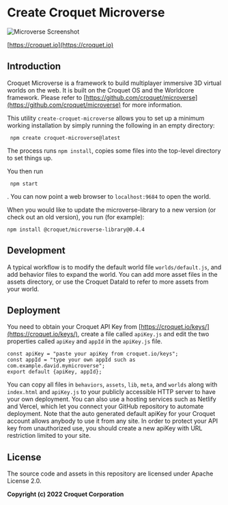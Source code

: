 # Create Croquet Microverse

![Microverse Screenshot](https://croquet.io/images/microversess.png)

[https://croquet.io](https://croquet.io)

## Introduction

Croquet Microverse is a framework to build multiplayer immersive 3D virtual worlds on the web. It is built on the Croquet OS and the Worldcore framework. Please refer to [https://github.com/croquet/microverse](https://github.com/croquet/microverse) for more information.

This utility `create-croquet-microverse` allows you to set up a minimum working installation by simply running the following in an empty directory:

     npm create croquet-microverse@latest

The process runs `npm install`, copies some files into the top-level directory to set things up.

You then run

     npm start

. You can now point a web browser to `localhost:9684` to open the world.

When you would like to update the microverse-library to a new version (or check out an old version), you run (for example):

    npm install @croquet/microverse-library@0.4.4

## Development

A typical workflow is to modify the default world file `worlds/default.js`, and add behavior files to expand the world. You can add more asset files in the assets directory, or use the Croquet DataId to refer to more assets from your world.

## Deployment

You need to obtain your Croquet API Key from [https://croquet.io/keys/](https://croquet.io/keys/), create a file called `apiKey.js` and edit the two properties called `apiKey` and `appId` in the `apiKey.js` file.

```
const apiKey = "paste your apiKey from croquet.io/keys";
const appId = "type your own appId such as com.example.david.mymicroverse";
export default {apiKey, appId};
```

You can copy all files in `behaviors`, `assets`, `lib`, `meta`, and `worlds` along with `index.html` and `apiKey.js` to your publicly accessible HTTP server to have your own deployment. You can also use a hosting services such as Netlify and Vercel, which let you connect your GitHub repository to automate deployment. Note that the auto generated default apiKey for your Croquet account allows anybody to use it from any site.  In order to protect your API key from unauthorized use, you should create a new apiKey with URL restriction limited to your site.

## License

The source code and assets in this repository are licensed under Apache License 2.0.

**Copyright (c) 2022 Croquet Corporation**
